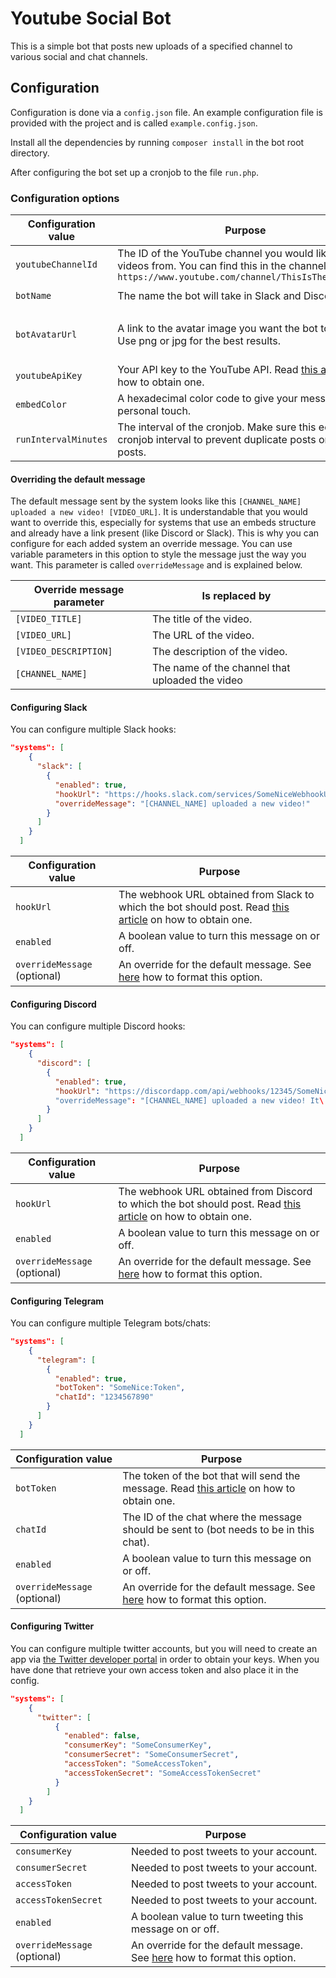 # Youtube Social Bot

This is a simple bot that posts new uploads of a specified channel to various social and chat channels.

## Configuration

Configuration is done via a `config.json` file. An example configuration file is provided with the project and is called `example.config.json`.

Install all the dependencies by running `composer install` in the bot root directory.

After configuring the bot set up a cronjob to the file `run.php`.

### Configuration options

| Configuration value | Purpose | Default |
| --- | --- | --- |
| `youtubeChannelId` | The ID of the YouTube channel you would like to fetch videos from. You can find this in the channel url `https://www.youtube.com/channel/ThisIsTheChannelId` | `''` |
| `botName` | The name the bot will take in Slack and Discord. | `YouTube Bot` |
| `botAvatarUrl` | A link to the avatar image you want the bot to use. Use png or jpg for the best results. | Youtube icon image (png) |
| `youtubeApiKey` | Your API key to the YouTube API. Read [this article](https://developers.google.com/youtube/v3/getting-started) on how to obtain one. | `null` |
| `embedColor` | A hexadecimal color code to give your messages a personal touch. | `FF0000` |
| `runIntervalMinutes` | The interval of the cronjob. Make sure this equals the cronjob interval to prevent duplicate posts or missing posts. | `30` |

#### Overriding the default message

The default message sent by the system looks like this `[CHANNEL_NAME] uploaded a new video! [VIDEO_URL]`. It is understandable that you would want to override this, especially for systems that use an embeds structure and already have a link present (like Discord or Slack). This is why you can configure for each added system an override message. You can use variable parameters in this option to style the message just the way you want. This parameter is called `overrideMessage` and is explained below.

| Override message parameter | Is replaced by |
| --- | --- |
| `[VIDEO_TITLE]` | The title of the video. |
| `[VIDEO_URL]` | The URL of the video. |
| `[VIDEO_DESCRIPTION]` | The description of the video. |
| `[CHANNEL_NAME]` | The name of the channel that uploaded the video |

#### Configuring Slack

You can configure multiple Slack hooks:

```json
"systems": [
    {
      "slack": [
        {
          "enabled": true,
          "hookUrl": "https://hooks.slack.com/services/SomeNiceWebhookUrl",
          "overrideMessage": "[CHANNEL_NAME] uploaded a new video!"
        }
      ]
    }
  ]
```

| Configuration value | Purpose |
| ---| --- |
| `hookUrl` | The webhook URL obtained from Slack to which the bot should post. Read [this article](https://api.slack.com/incoming-webhooks) on how to obtain one. |
| `enabled` | A boolean value to turn this message on or off. |
| `overrideMessage` (optional) | An override for the default message. See [here](#overriding-the-default-message) how to format this option. |

#### Configuring Discord

You can configure multiple Discord hooks:

```json
"systems": [
    {
      "discord": [
        {
          "enabled": true,
          "hookUrl": "https://discordapp.com/api/webhooks/12345/SomeNiceWebhookUrl"
          "overrideMessage": "[CHANNEL_NAME] uploaded a new video! It\'s called [VIDEO_TITLE]."
        }
      ]
    }
  ]
```

| Configuration value | Purpose |
| ---| --- |
| `hookUrl` | The webhook URL obtained from Discord to which the bot should post. Read [this article](https://support.discordapp.com/hc/en-us/articles/228383668-Intro-to-Webhooks) on how to obtain one. |
| `enabled` | A boolean value to turn this message on or off. |
| `overrideMessage` (optional) | An override for the default message. See [here](#overriding-the-default-message) how to format this option. |


#### Configuring Telegram

You can configure multiple Telegram bots/chats:

```json
"systems": [
    {
      "telegram": [
        {
          "enabled": true,
          "botToken": "SomeNice:Token",
          "chatId": "1234567890"
        }
      ]
    }
  ]
```

| Configuration value | Purpose |
| ---| --- |
| `botToken` | The token of the bot that will send the message. Read [this article](https://core.telegram.org/bots#botfather) on how to obtain one. |
| `chatId` | The ID of the chat where the message should be sent to (bot needs to be in this chat). |
| `enabled` | A boolean value to turn this message on or off. |
| `overrideMessage` (optional) | An override for the default message. See [here](#overriding-the-default-message) how to format this option. |


#### Configuring Twitter

You can configure multiple twitter accounts, but you will need to create an app via [the Twitter developer portal](https://apps.twitter.com) in order to obtain your keys. When you have done that retrieve your own access token and also place it in the config.

```json
"systems": [
    {
      "twitter": [
          {
            "enabled": false,
            "consumerKey": "SomeConsumerKey",
            "consumerSecret": "SomeConsumerSecret",
            "accessToken": "SomeAccessToken",
            "accessTokenSecret": "SomeAccessTokenSecret"
          }
        ]
    }
  ]
```

| Configuration value | Purpose |
| ---| --- |
| `consumerKey` | Needed to post tweets to your account. |
| `consumerSecret` | Needed to post tweets to your account. |
| `accessToken` | Needed to post tweets to your account. |
| `accessTokenSecret` | Needed to post tweets to your account. |
| `enabled` | A boolean value to turn tweeting this message on or off. |
| `overrideMessage` (optional) | An override for the default message. See [here](#overriding-the-default-message) how to format this option. |

